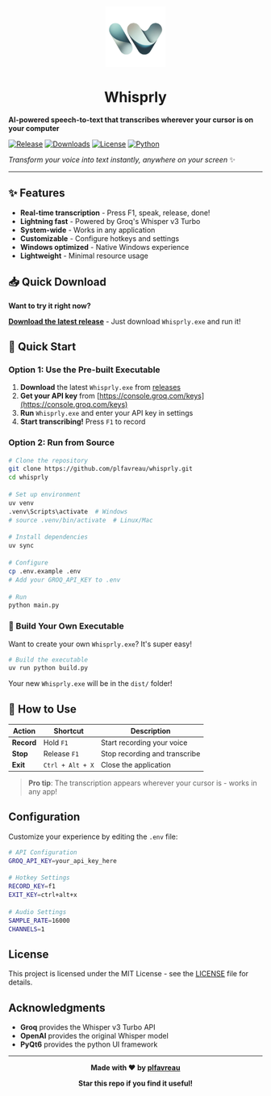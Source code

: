 <div align="center">
  <img src="whisprly/assets/icon.png" alt="Demo" width="120"/>
  
  # Whisprly
</div>

**AI-powered speech-to-text that transcribes wherever your cursor is on your computer**

[![Release](https://img.shields.io/github/v/release/plfavreau/whisprly?style=for-the-badge&logo=github&color=blue)](https://github.com/plfavreau/whisprly/releases)
[![Downloads](https://img.shields.io/github/downloads/plfavreau/whisprly/total?style=for-the-badge&logo=download&color=green)](https://github.com/plfavreau/whisprly/releases)
[![License](https://img.shields.io/badge/License-MIT-yellow.svg?style=for-the-badge)](https://opensource.org/licenses/MIT)
[![Python](https://img.shields.io/badge/Python-3.11+-blue?style=for-the-badge&logo=python)](https://www.python.org/)

_Transform your voice into text instantly, anywhere on your screen_ ✨

</div>

---

## ✨ Features

- **Real-time transcription** - Press F1, speak, release, done!
- **Lightning fast** - Powered by Groq's Whisper v3 Turbo
- **System-wide** - Works in any application
- **Customizable** - Configure hotkeys and settings
- **Windows optimized** - Native Windows experience
- **Lightweight** - Minimal resource usage

## 📥 Quick Download

**Want to try it right now?**

**[Download the latest release](https://github.com/plfavreau/whisprly/releases/latest)** - Just download `Whisprly.exe` and run it!

## 🚀 Quick Start

### Option 1: Use the Pre-built Executable

1. **Download** the latest `Whisprly.exe` from [releases](https://github.com/plfavreau/whisprly/releases/latest)
2. **Get your API key** from [https://console.groq.com/keys](https://console.groq.com/keys)
3. **Run** `Whisprly.exe` and enter your API key in settings
4. **Start transcribing!** Press `F1` to record

### Option 2: Run from Source

```bash
# Clone the repository
git clone https://github.com/plfavreau/whisprly.git
cd whisprly

# Set up environment
uv venv
.venv\Scripts\activate  # Windows
# source .venv/bin/activate  # Linux/Mac

# Install dependencies
uv sync

# Configure
cp .env.example .env
# Add your GROQ_API_KEY to .env

# Run
python main.py
```

### 🔨 Build Your Own Executable

Want to create your own `Whisprly.exe`? It's super easy!

```bash
# Build the executable
uv run python build.py
```

Your new `Whisprly.exe` will be in the `dist/` folder!

## 🎯 How to Use

| Action     | Shortcut         | Description                   |
| ---------- | ---------------- | ----------------------------- |
| **Record** | Hold `F1`        | Start recording your voice    |
| **Stop**   | Release `F1`     | Stop recording and transcribe |
| **Exit**   | `Ctrl + Alt + X` | Close the application         |

> **Pro tip**: The transcription appears wherever your cursor is - works in any app!

## Configuration

Customize your experience by editing the `.env` file:

```bash
# API Configuration
GROQ_API_KEY=your_api_key_here

# Hotkey Settings
RECORD_KEY=f1
EXIT_KEY=ctrl+alt+x

# Audio Settings
SAMPLE_RATE=16000
CHANNELS=1
```

## License

This project is licensed under the MIT License - see the [LICENSE](LICENSE) file for details.

## Acknowledgments

- **Groq** provides the Whisper v3 Turbo API
- **OpenAI** provides the original Whisper model
- **PyQt6** provides the python UI framework

---

<div align="center">

**Made with ❤️ by [plfavreau](https://github.com/plfavreau)**

**Star this repo if you find it useful!**

</div>
